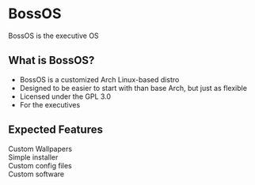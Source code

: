 # BossOS
BossOS is the executive OS

## What is BossOS?
- BossOS is a customized Arch Linux-based distro
- Designed to be easier to start with than base Arch, but just as flexible
- Licensed under the GPL 3.0
- For the executives

## Expected Features
Custom Wallpapers  
Simple installer  
Custom config files  
Custom software  
